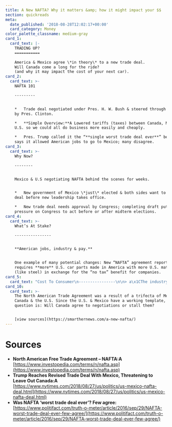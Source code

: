 ```yaml
---
title: A New NAFTA? Why it matters &amp; how it might impact your $$
section: quickreads
meta:
  date_published: '2018-08-28T12:02:17+00:00'
  card_category: Money
color_palette_classname: medium-gray
card_1:
  card_text: |-
    TRADING UP?
    ===========

    America & Mexico agree \*in theory\* to a new trade deal.  
    Will Canada come a long for the ride?  
    (and why it may impact the cost of your next car).
card_2:
  card_text: >-
    NAFTA 101

    ---------


    *   Trade deal negotiated under Pres. H. W. Bush & steered through Congress
    by Pres. Clinton.

    *   **Simple Overview:**A Lowered tariffs (taxes) between Canada, Mexico &
    U.S. so we could all do business more easily and cheaply.

    *   Pres. Trump called it the “**single worst trade deal ever**” because he
    says it allowed American jobs to go to Mexico; many disagree.
card_3:
  card_text: >-
    Why Now?

    --------


    Mexico & U.S negotiating NAFTA behind the scenes for weeks.


    *   New government of Mexico \*just\* elected & both sides want to secure
    deal before new leadership takes office.

    *   New trade deal needs approval by Congress; completing draft puts
    pressure on Congress to act before or after midterm elections.
card_4:
  card_text: >-
    What’s At Stake?

    ----------------


    **American jobs, industry & pay.**


    One example of many potential changes: New “NAFTA” agreement reportedly
    requires **more** U.S. car parts made in America with more U.S. material
    (like steel) in exchange for the “no tax” benefit for companies.
card_5:
  card_text: "Cost To Consumer\n----------------\n\n> a\x1CThe industry is hopeful that any changes to Nafta auto rules of origin continue to strike the right balance by **incentivizing production and investment in North America** while keeping new vehicles **affordable for more Americans**.a\x1D\n> \n> Alliance of Auto Manufacturers"
card_10:
  card_text: >-
    The North American Trade Agreement was a result of a trifecta of Mexico,
    Canada & the U.S. Since the U.S. & Mexico have a working template, the big
    question is: Will Canada agree to negotiations or stall them?


    [view sources](https://smarthernews.com/a-new-nafta/)
---
```

Sources
=======

*   **North American Free Trade Agreement – NAFTA:A**  
    [https://www.investopedia.com/terms/n/nafta.asp](https://www.investopedia.com/terms/n/nafta.asp)
*   **Trump Reaches Revised Trade Deal With Mexico, Threatening to Leave Out Canada:A**  
    [https://www.nytimes.com/2018/08/27/us/politics/us-mexico-nafta-deal.html](https://www.nytimes.com/2018/08/27/us/politics/us-mexico-nafta-deal.html)
*   **Was NAFTA ‘worst trade deal ever’? Few agree:**  
    [https://www.politifact.com/truth-o-meter/article/2016/sep/29/NAFTA-worst-trade-deal-ever-few-agree/](https://www.politifact.com/truth-o-meter/article/2016/sep/29/NAFTA-worst-trade-deal-ever-few-agree/)